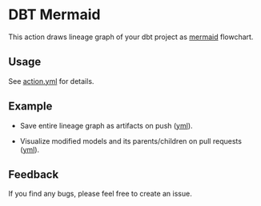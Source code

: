 # DBT Mermaid

This action draws lineage graph of your dbt project as [mermaid](https://mermaid.js.org/) flowchart.

## Usage

See [action.yml](action.yml) for details.

## Example

- Save entire lineage graph as artifacts on push ([yml](.github/workflows/demo_on_push.yml)).

- Visualize modified models and its parents/children on pull requests ([yml](.github/workflows/demo_on_pull_request.yml)).

## Feedback

If you find any bugs, please feel free to create an issue.

